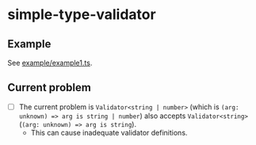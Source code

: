 # simple-type-validator

## Example

See [example/example1.ts](example/example1.ts).

## Current problem

- [ ] The current problem is `Validator<string | number>` (which is `(arg: unknown) => arg is string | number`) also accepts `Validator<string>` (`(arg: unknown) => arg is string`).
  - This can cause inadequate validator definitions.
